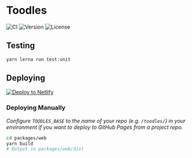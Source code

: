 # Toodles

![CI](https://github.com/thombruce/toodles/actions/workflows/ci.yml/badge.svg?branch=main)
![Version](https://img.shields.io/github/v/tag/thombruce/toodles?label=release)
![License](https://img.shields.io/github/license/thombruce/toodles)

## Testing

```sh
yarn lerna run test:unit
```

## Deploying

[![Deploy to Netlify](https://www.netlify.com/img/deploy/button.svg)](https://app.netlify.com/start/deploy?repository=https://github.com/thombruce/toodles&base=packages/web)

### Deploying Manually

_Configure `TOODLES_BASE` to the name of your repo (e.g. `/toodles/`) in your environment if you want to deploy to GitHub Pages from a project repo._

```sh
cd packages/web
yarn build
# Output in packages/web/dist
```
